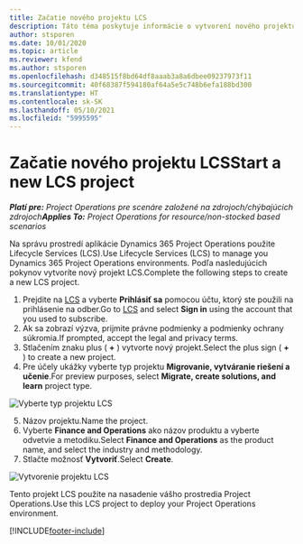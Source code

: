 ```yaml
---
title: Začatie nového projektu LCS
description: Táto téma poskytuje informácie o vytvorení nového projektu v LCS pre vaše prostredie Project Operations.
author: stsporen
ms.date: 10/01/2020
ms.topic: article
ms.reviewer: kfend
ms.author: stsporen
ms.openlocfilehash: d348515f8bd64df8aaab3a8a6dbee09237973f11
ms.sourcegitcommit: 40f68387f594180af64a5e5c748b6efa188bd300
ms.translationtype: HT
ms.contentlocale: sk-SK
ms.lasthandoff: 05/10/2021
ms.locfileid: "5995595"
---
```

# <a name="start-a-new-lcs-project"></a><span data-ttu-id="ef265-103">Začatie nového projektu LCS</span><span class="sxs-lookup"><span data-stu-id="ef265-103">Start a new LCS project</span></span>

<span data-ttu-id="ef265-104">_**Platí pre:** Project Operations pre scenáre založené na zdrojoch/chýbajúcich zdrojoch_</span><span class="sxs-lookup"><span data-stu-id="ef265-104">_**Applies To:** Project Operations for resource/non-stocked based scenarios_</span></span>

<span data-ttu-id="ef265-105">Na správu prostredí aplikácie Dynamics 365 Project Operations použite Lifecycle Services (LCS).</span><span class="sxs-lookup"><span data-stu-id="ef265-105">Use Lifecycle Services (LCS) to manage you Dynamics 365 Project Operations environments.</span></span> <span data-ttu-id="ef265-106">Podľa nasledujúcich pokynov vytvoríte nový projekt LCS.</span><span class="sxs-lookup"><span data-stu-id="ef265-106">Complete the following steps to create a new LCS project.</span></span>

1. <span data-ttu-id="ef265-107">Prejdite na [LCS](https://lcs.dynamics.com/Logon/Index) a vyberte **Prihlásiť sa** pomocou účtu, ktorý ste použili na prihlásenie na odber.</span><span class="sxs-lookup"><span data-stu-id="ef265-107">Go to [LCS](https://lcs.dynamics.com/Logon/Index) and select **Sign in** using the account that you used to subscribe.</span></span>
2. <span data-ttu-id="ef265-108">Ak sa zobrazí výzva, prijmite právne podmienky a podmienky ochrany súkromia.</span><span class="sxs-lookup"><span data-stu-id="ef265-108">If prompted, accept the legal and privacy terms.</span></span>
3. <span data-ttu-id="ef265-109">Stlačením znaku plus ( **+** ) vytvorte nový projekt.</span><span class="sxs-lookup"><span data-stu-id="ef265-109">Select the plus sign ( **+** ) to create a new project.</span></span>
4. <span data-ttu-id="ef265-110">Pre účely ukážky vyberte typ projektu **Migrovanie, vytváranie riešení a učenie**.</span><span class="sxs-lookup"><span data-stu-id="ef265-110">For preview purposes, select **Migrate, create solutions, and learn** project type.</span></span>

  ![Vyberte typ projektu LCS](./media/create-lcs-1.png)

5. <span data-ttu-id="ef265-112">Názov projektu.</span><span class="sxs-lookup"><span data-stu-id="ef265-112">Name the project.</span></span> 
6. <span data-ttu-id="ef265-113">Vyberte **Finance and Operations** ako názov produktu a vyberte odvetvie a metodiku.</span><span class="sxs-lookup"><span data-stu-id="ef265-113">Select **Finance and Operations** as the product name, and select the industry and methodology.</span></span> 
7. <span data-ttu-id="ef265-114">Stlačte možnosť **Vytvoriť**.</span><span class="sxs-lookup"><span data-stu-id="ef265-114">Select **Create**.</span></span>

![Vytvorenie projektu LCS](./media/create-lcs-2.png)

<span data-ttu-id="ef265-116">Tento projekt LCS použite na nasadenie vášho prostredia Project Operations.</span><span class="sxs-lookup"><span data-stu-id="ef265-116">Use this LCS project to deploy your Project Operations environment.</span></span>



[!INCLUDE[footer-include](../includes/footer-banner.md)]